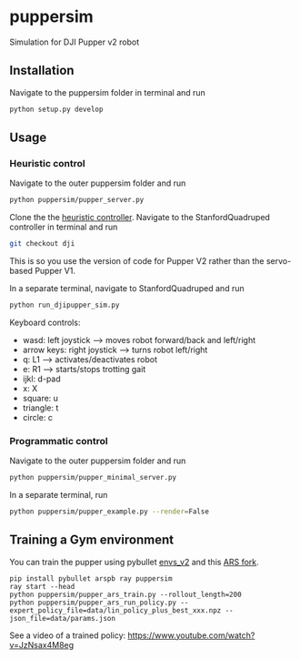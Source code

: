 # puppersim
Simulation for DJI Pupper v2 robot

## Installation
Navigate to the puppersim folder in terminal and run
```bash
python setup.py develop
```

## Usage
### Heuristic control
Navigate to the outer puppersim folder and run
```bash
python puppersim/pupper_server.py
```

Clone the the [heuristic controller](https://github.com/stanfordroboticsclub/StanfordQuadruped.git). Navigate to the StanfordQuadruped controller in terminal and run 
```bash
git checkout dji
```
This is so you use the version of code for Pupper V2 rather than the servo-based Pupper V1.

In a separate terminal, navigate to StanfordQuadruped and run 
```bash
python run_djipupper_sim.py
```

Keyboard controls:
* wasd: left joystick --> moves robot forward/back and left/right
* arrow keys: right joystick --> turns robot left/right
* q: L1 --> activates/deactivates robot
* e: R1 --> starts/stops trotting gait
* ijkl: d-pad
* x: X
* square: u
* triangle: t
* circle: c

### Programmatic control
Navigate to the outer puppersim folder and run
```bash
python puppersim/pupper_minimal_server.py
```
In a separate terminal, run
```bash
python puppersim/pupper_example.py --render=False
```


## Training a Gym environment

You can train the pupper using pybullet [envs_v2](https://github.com/bulletphysics/bullet3/tree/master/examples/pybullet/gym/pybullet_envs/minitaur/envs_v2) and this [ARS fork](https://github.com/erwincoumans/ars).

```
pip install pybullet arspb ray puppersim
ray start --head
python puppersim/pupper_ars_train.py --rollout_length=200
python puppersim/pupper_ars_run_policy.py --expert_policy_file=data/lin_policy_plus_best_xxx.npz --json_file=data/params.json
```

See a video of a trained policy: https://www.youtube.com/watch?v=JzNsax4M8eg
